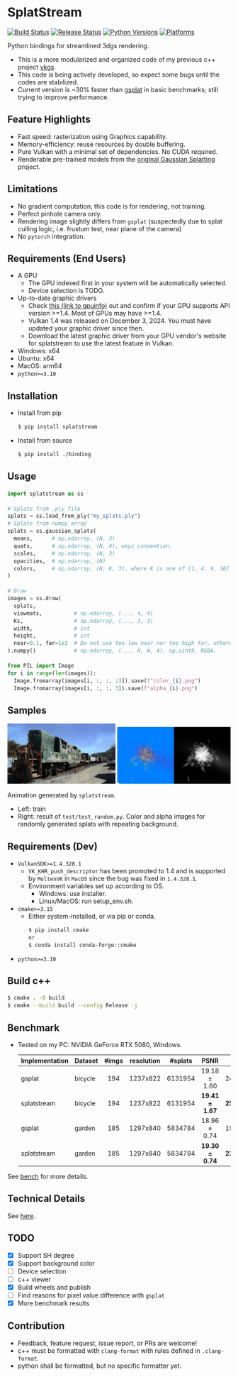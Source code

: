 # SplatStream

[![Build Status](https://github.com/jaesung-cs/splatstream/workflows/Build%20Python%20Package/badge.svg)](https://github.com/jaesung-cs/splatstream/actions/workflows/build.yml)
[![Release Status](https://github.com/jaesung-cs/splatstream/workflows/Release%20Python%20Package/badge.svg)](https://github.com/jaesung-cs/splatstream/actions/workflows/release.yml)
[![Python Versions](https://img.shields.io/badge/python-3.10%20%7C%203.11%20%7C%203.12%20%7C%203.13%20%7C%203.14-blue.svg)](https://www.python.org/downloads/)
[![Platforms](https://img.shields.io/badge/platform-linux%20%7C%20windows%20%7C%20macos-lightgrey.svg)](https://github.com/jaesung-cs/splatstream/actions)

Python bindings for streamlined 3dgs rendering.
- This is a more modularized and organized code of my previous c++ project [vkgs](https://github.com/jaesung-cs/vkgs).
- This code is being actively developed, so expect some bugs until the codes are stabilized.
- Current version is ~30% faster than [gsplat](https://github.com/nerfstudio-project/gsplat) in basic benchmarks; still trying to improve performance.

## Feature Highlights
- Fast speed: rasterization using Graphics capability.
- Memory-efficiency: reuse resources by double buffering.
- Pure Vulkan with a minimal set of dependencies. No CUDA required.
- Renderable pre-trained models from the [original Gaussian Splatting](https://github.com/graphdeco-inria/gaussian-splatting) project.

## Limitations
- No gradient computation; this code is for rendering, not training.
- Perfect pinhole camera only.
- Rendering image slightly differs from `gsplat` (suspectedly due to splat culling logic, i.e. frustum test, near plane of the camera)
- No `pytorch` integration.

## Requirements (End Users)
- A GPU
  - The GPU indexed first in your system will be automatically selected.
  - Device selection is TODO.
- Up-to-date graphic drivers
  - Check [this (link to gpuinfo)](https://vulkan.gpuinfo.org/listdevices.php) out and confirm if your GPU supports API version >=1.4. Most of GPUs may have >=1.4.
  - Vulkan 1.4 was released on December 3, 2024. You must have updated your graphic driver since then.
  - Download the latest graphic driver from your GPU vendor's website for splatstream to use the latest feature in Vulkan.
- Windows: x64
- Ubuntu: x64
- MacOS: arm64
- `python>=3.10`

## Installation
- Install from pip
  ```bash
  $ pip install splatstream
  ```
- Install from source
  ```bash
  $ pip install ./binding
  ```

## Usage
```python
import splatstream as ss

# Splats from .ply file
splats = ss.load_from_ply("my_splats.ply")
# Splats from numpy array
splats = ss.gaussian_splats(
  means,      # np.ndarray, (N, 3)
  quats,      # np.ndarray, (N, 4), wxyz convention.
  scales,     # np.ndarray, (N, 3)
  opacities,  # np.ndarray, (N)
  colors,     # np.ndarray, (N, K, 3), where K is one of [1, 4, 9, 16]
)

# Draw
images = ss.draw(
  splats,
  viewmats,          # np.ndarray, (..., 4, 4)
  Ks,                # np.ndarray, (..., 3, 3)
  width,             # int
  height,            # int
  near=0.1, far=1e3  # Do not use too low near nor too high far, otherwise z-fighting
).numpy()            # np.ndarray, (..., H, W, 4), np.uint8, RGBA.

from PIL import Image
for i in range(len(images)):
  Image.fromarray(images[i, :, :, :3]).save(f"color_{i}.png")
  Image.fromarray(images[i, :, :, 3]).save(f"alpha_{i}.png")
```

## Samples

![train](/media/train.gif) ![random](/media/random.gif)

Animation generated by `splatstream`.
- Left: train
- Right: result of `test/test_random.py`. Color and alpha images for randomly generated splats with repeating background.

## Requirements (Dev)
- `VulkanSDK>=1.4.328.1`
  - `VK_KHR_push_descriptor` has been promoted to 1.4 and is supported by `MoltenVK` in `MacOS` since the bug was fixed in `1.4.328.1`.
  - Environment variables set up according to OS.
    - Windows: use installer.
    - Linux/MacOS: run setup_env.sh.
- `cmake>=3.15`
  - Either system-installed, or via pip or conda.
    ```bash
    $ pip install cmake
    or
    $ conda install conda-forge::cmake
    ```
- `python>=3.10`

## Build c++
```bash
$ cmake . -B build
$ cmake --build build --config Release -j
```

## Benchmark
- Tested on my PC: NVIDIA GeForce RTX 5080, Windows.

  | Implementation | Dataset | #imgs | resolution | #splats | PSNR | FPS |
  |:---------------|:--------|:-----:|:----------:|:-------:|:----:|:---:|
  | gsplat      | bicycle | 194 |  1237x822 | 6131954 |   19.18 ± 1.60   |    245.70   |
  | splatstream | bicycle | 194 |  1237x822 | 6131954 | **19.41 ± 1.67** |  **256.59** |
  | gsplat      | garden  | 185 |  1297x840 | 5834784 |   18.96 ± 0.74   |    196.80   |
  | splatstream | garden  | 185 |  1297x840 | 5834784 | **19.30 ± 0.74** |  **221.60** |

See [bench](/bench/README.md) for more details.

## Technical Details

See [here](/DETAILS.md).

## TODO
- [x] Support SH degree
- [x] Support background color
- [ ] Device selection
- [ ] c++ viewer
- [x] Build wheels and publish
- [ ] Find reasons for pixel value difference with `gsplat`
- [x] More benchmark results

## Contribution

- Feedback, feature request, issue report, or PRs are welcome!
- c++ must be formatted with `clang-format` with rules defined in `.clang-format`.
- python shall be formatted, but no specific formatter yet.
